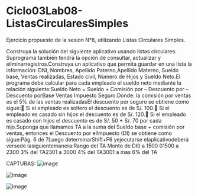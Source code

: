 # Ciclo03Lab08-ListasCircularesSimples
Ejercicio propuesto de la sesion N°8, utilizando Listas Circulares Simples.

Construya la solución del siguiente aplicativo usando listas circulares. Suprograma también tendrá la opción de consultar, actualizar y eliminarregistros.Construya un aplicativo que permita guardar en una lista la información: DNI, Nombres, Apellido Paterno,Apellido Materno, Sueldo base, Ventas realizadas, Estado civil, Número de Hijos y Sueldo Neto.El programa debe calcular para cada empleado el sueldo neto mediante la relación siguiente:Sueldo Neto = Sueldo + Comisión por – Descuento por – Descuento porBase Ventas Impuesto Seguro.Donde: la comisión por ventas es el 5% de las ventas realizadasEl descuento por seguro se obtiene como sigue: Si el empleado es soltero el descuento es de S/. 100. Si el empleado es casado sin hijos el descuento es de S/. 120. Si el empleado es casado con hijos el descuento es de S/. 50 + S/. 70 por cada hijo.Suponga que llamamos TA a la suma del Sueldo base + comisión por ventas, entonces el Descuento por elImpuesto (DI) se obtiene como sigue:Pág. 6 de 7Luego determinarShift+F6 yejecutarse elaplicativodeberá versede lasiguientemanera:Rango del TA Monto de DI0 a 1500 01500 a 2300 3% del TA2301 a 3000 4% del TA3001 a mas 6% del TA


CAPTURAS:
![image](https://github.com/Juan24AM/Ciclo03Lab08-ListasCircularesSimples/assets/119544309/43e1993c-1e69-46d0-b99b-756f709c1e01)

![image](https://github.com/Juan24AM/Ciclo03Lab08-ListasCircularesSimples/assets/119544309/c8ad5980-9499-4485-ae2a-1922065446b1)

![image](https://github.com/Juan24AM/Ciclo03Lab08-ListasCircularesSimples/assets/119544309/ca2e2fae-a1e7-4f64-b8fe-89e2f8ce5740)

